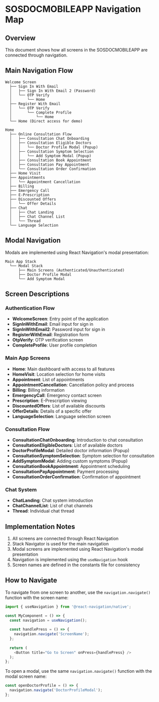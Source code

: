 # SOSDOCMOBILEAPP Navigation Map

## Overview
This document shows how all screens in the SOSDOCMOBILEAPP are connected through navigation.

## Main Navigation Flow

```
Welcome Screen
  ├── Sign In With Email
  │   ├── Sign In With Email 2 (Password)
  │   └── OTP Verify
  │       └── Home
  ├── Register With Email
  │   └── OTP Verify
  │       └── Complete Profile
  │           └── Home
  └── Home (Direct access for demo)

Home
  ├── Online Consultation Flow
  │   ├── Consultation Chat Onboarding
  │   ├── Consultation Eligible Doctors
  │   │   └── Doctor Profile Modal (Popup)
  │   ├── Consultation Symptom Selection
  │   │   └── Add Symptom Modal (Popup)
  │   ├── Consultation Book Appointment
  │   ├── Consultation Pay Appointment
  │   └── Consultation Order Confirmation
  ├── Home Visit
  ├── Appointments
  │   └── Appointment Cancellation
  ├── Billing
  ├── Emergency Call
  ├── E-Prescription
  ├── Discounted Offers
  │   └── Offer Details
  ├── Chat
  │   ├── Chat Landing
  │   ├── Chat Channel List
  │   └── Thread
  └── Language Selection
```

## Modal Navigation

Modals are implemented using React Navigation's modal presentation:

```
Main App Stack
  └── Modal Stack
      ├── Main Screens (Authenticated/Unauthenticated)
      ├── Doctor Profile Modal
      └── Add Symptom Modal
```

## Screen Descriptions

### Authentication Flow
- **WelcomeScreen**: Entry point of the application
- **SignInWithEmail**: Email input for sign in
- **SignInWithEmail2**: Password input for sign in
- **RegisterWithEmail**: Registration form
- **OtpVerify**: OTP verification screen
- **CompleteProfile**: User profile completion

### Main App Screens
- **Home**: Main dashboard with access to all features
- **HomeVisit**: Location selection for home visits
- **Appointment**: List of appointments
- **AppointmentCancellation**: Cancellation policy and process
- **Billing**: Billing information
- **EmergencyCall**: Emergency contact screen
- **Prescription**: E-Prescription viewing
- **DiscountedOffers**: List of available discounts
- **OfferDetails**: Details of a specific offer
- **LanguageSelection**: Language selection screen

### Consultation Flow
- **ConsultationChatOnboarding**: Introduction to chat consultation
- **ConsultationEligibleDoctors**: List of available doctors
- **DoctorProfileModal**: Detailed doctor information (Popup)
- **ConsultationSymptomSelection**: Symptom selection for consultation
- **AddSymptomModal**: Adding custom symptoms (Popup)
- **ConsultationBookAppointment**: Appointment scheduling
- **ConsultationPayAppointment**: Payment processing
- **ConsultationOrderConfirmation**: Confirmation of appointment

### Chat System
- **ChatLanding**: Chat system introduction
- **ChatChannelList**: List of chat channels
- **Thread**: Individual chat thread

## Implementation Notes

1. All screens are connected through React Navigation
2. Stack Navigator is used for the main navigation
3. Modal screens are implemented using React Navigation's modal presentation
4. Navigation is implemented using the `useNavigation` hook
5. Screen names are defined in the constants file for consistency

## How to Navigate

To navigate from one screen to another, use the `navigation.navigate()` function with the screen name:

```javascript
import { useNavigation } from '@react-navigation/native';

const MyComponent = () => {
  const navigation = useNavigation();
  
  const handlePress = () => {
    navigation.navigate('ScreenName');
  };
  
  return (
    <Button title="Go to Screen" onPress={handlePress} />
  );
};
```

To open a modal, use the same `navigation.navigate()` function with the modal screen name:

```javascript
const openDoctorProfile = () => {
  navigation.navigate('DoctorProfileModal');
};
```